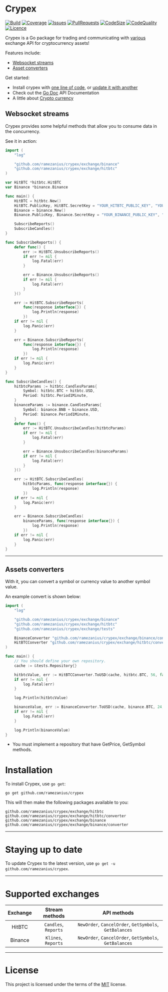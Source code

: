 Crypex
======

[![Build](https://img.shields.io/github/workflow/status/ramezanius/crypex/Continuous%20Integration?label=build)](https://github.com/ramezanius/crypex/actions)
[![Coverage](https://img.shields.io/codacy/coverage/6996e8a7fdb845eea86f02740f57e94b?label=coverage)](https://app.codacy.com/manual/ramezanius/crypex/dashboard?bid=18899044#coverageData)
[![Issues](https://img.shields.io/github/issues/ramezanius/crypex?label=issues)](https://github.com/ramezanius/crypex/issues)
[![PullRequests](https://img.shields.io/github/issues-pr/ramezanius/crypex?label=pull%20requests)](https://github.com/ramezanius/crypex/pulls)
[![CodeSize](https://img.shields.io/github/languages/code-size/ramezanius/crypex?label=code%20size)](https://github.com/ramezanius/crypex)
[![CodeQuality](https://img.shields.io/codacy/grade/6996e8a7fdb845eea86f02740f57e94b?label=code%20quality)](https://app.codacy.com/manual/ramezanius/crypex/dashboard?bid=18899044#issuesData)
[![Licence](https://img.shields.io/github/license/ramezanius/crypex?label=licence)](https://github.com/ramezanius/crypex/blob/master/LICENCE)

Crypex is a Go package for trading and communicating with [various](#supported-exchanges) exchange API for cryptocurrency assets!

Features include:

  * [Websocket streams](#websocket-streams)
  * [Asset converters](#assets-converters)

Get started:

  * Install crypex with [one line of code](#installation), or [update it with another](#staying-up-to-date)
  * Check out the [Go Doc](https://godoc.org/github.com/ramezanius/crypex) API Documentation
  * A little about [Crypto currency](https://en.wikipedia.org/wiki/Cryptocurrency)


Websocket streams
-----------------

Crypex provides some helpful methods that allow you to consume data in the concurrency.

See it in action:

```go
import (
	"log"

	"github.com/ramezanius/crypex/exchange/binance"
	"github.com/ramezanius/crypex/exchange/hitbtc"
)

var HitBTC *hitbtc.HitBTC
var Binance *binance.Binance

func main() {
	HitBTC = hitbtc.New()
	HitBTC.PublicKey, HitBTC.SecretKey = "YOUR_HITBTC_PUBLIC_KEY", "YOUR_HITBTC_SECRET_KEY"
	Binance = binance.New()
	Binance.PublicKey, Binance.SecretKey = "YOUR_BINANCE_PUBLIC_KEY", "YOUR_BINANCE_SECRET_KEY"

	SubscribeReports()
	SubscribeCandles()
}

func SubscribeReports() {
	defer func() {
		err := HitBTC.UnsubscribeReports()
		if err != nil {
			log.Fatal(err)
		}

		err = Binance.UnsubscribeReports()
		if err != nil {
			log.Fatal(err)
		}
	}()

	err := HitBTC.SubscribeReports(
		func(response interface{}) {
			log.Println(response)
		})
	if err != nil {
		log.Panic(err)
	}

	err = Binance.SubscribeReports(
		func(response interface{}) {
			log.Println(response)
		})
	if err != nil {
		log.Panic(err)
	}
}

func SubscribeCandles() {
	hitbtcParams := hitbtc.CandlesParams{
		Symbol: hitbtc.BTC + hitbtc.USD,
		Period: hitbtc.Period1Minute,
	}
	binanceParams := binance.CandlesParams{
		Symbol: binance.BNB + binance.USD,
		Period: binance.Period1Minute,
	}
	defer func() {
		err := HitBTC.UnsubscribeCandles(hitbtcParams)
		if err != nil {
			log.Fatal(err)
		}

		err = Binance.UnsubscribeCandles(binanceParams)
		if err != nil {
			log.Fatal(err)
		}
	}()

	err := HitBTC.SubscribeCandles(
		hitbtcParams, func(response interface{}) {
			log.Println(response)
		})
	if err != nil {
		log.Panic(err)
	}

	err = Binance.SubscribeCandles(
		binanceParams, func(response interface{}) {
			log.Println(response)
		})
	if err != nil {
		log.Panic(err)
	}
}

```

------

Assets converters
-----------------

With it, you can convert a symbol or currency value to another symbol value.

An example convert is shown below:

```go
import (
	"log"

	"github.com/ramezanius/crypex/exchange/binance"
	"github.com/ramezanius/crypex/exchange/hitbtc"
	"github.com/ramezanius/crypex/exchange/tests"

	BinanceConverter "github.com/ramezanius/crypex/exchange/binance/converter"
	HitBTCConverter "github.com/ramezanius/crypex/exchange/hitbtc/converter"
)

func main() {
	// You should define your own repository.
	cache := &tests.Repository{}

	hitbtcValue, err := HitBTCConverter.ToUSD(cache, hitbtc.BTC, 56, false)
	if err != nil {
		log.Fatal(err)
	}

	log.Println(hitbtcValue)

	binanceValue, err := BinanceConverter.ToUSD(cache, binance.BTC, 24, false)
	if err != nil {
		log.Fatal(err)
	}

	log.Println(binanceValue)
}

```

  * You must implement a repository that have GetPrice, GetSymbol methods.

Installation
============

To install Crypex, use `go get`:

    go get github.com/ramezanius/crypex

This will then make the following packages available to you:

    github.com/ramezanius/crypex/exchange/hitbtc
    github.com/ramezanius/crypex/exchange/hitbtc/converter
    github.com/ramezanius/crypex/exchange/binance
    github.com/ramezanius/crypex/exchange/binance/converter

------

Staying up to date
==================

To update Crypex to the latest version, use `go get -u github.com/ramezanius/crypex`.

------

Supported exchanges
=====================

Exchange | Stream methods | API methods
:-:|:-:|:-:
HitBTC | `Candles`, `Reports` | `NewOrder`, `CancelOrder`, `GetSymbols`, `GetBalances`
Binance | `Klines`, `Reports` | `NewOrder`, `CancelOrder`, `GetSymbols`, `GetBalances`

------

License
=======

This project is licensed under the terms of the [MIT](LICENCE) license.
